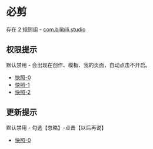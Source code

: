 # 必剪

存在 2 规则组 - [com.bilibili.studio](/src/apps/com.bilibili.studio.ts)

## 权限提示

默认禁用 - 会出现在创作、模板、我的页面，自动点击不开启。

- [快照-0](https://i.gkd.li/import/12867401)
- [快照-1](https://i.gkd.li/import/12908880)
- [快照-2](https://i.gkd.li/import/12908886)

## 更新提示

默认禁用 - 勾选【忽略】-点击【以后再说】

- [快照-0](https://i.gkd.li/import/13496049)
